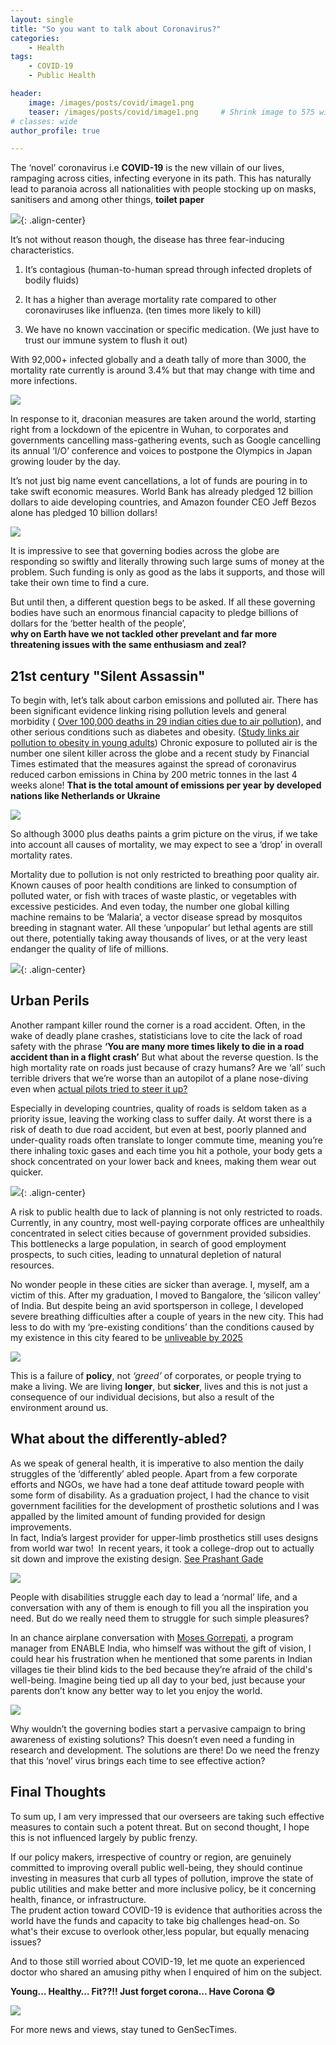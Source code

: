```yaml
---
layout: single
title: "So you want to talk about Coronavirus?"
categories:
    - Health
tags:
    - COVID-19
    - Public Health

header:
    image: /images/posts/covid/image1.png
    teaser: /images/posts/covid/image1.png     # Shrink image to 575 width
# classes: wide
author_profile: true

---
```



The ‘novel’ coronavirus i.e **COVID-19** is the new villain of our lives, rampaging across cities, infecting everyone in its path. This has naturally lead to paranoia across all nationalities with people stocking up on masks, sanitisers and among other things, **toilet paper**

![](/images/posts/covid/image12.jpeg){: .align-center}

It’s not without reason though, the disease has three fear-inducing characteristics.

1.  It’s contagious (human-to-human spread through infected droplets of bodily fluids)

2.  It has a higher than average mortality rate compared to other coronaviruses like influenza. (ten times more likely to kill)

3.  We have no known vaccination or specific medication. (We just have to trust our immune system to flush it out)

With 92,000+ infected globally and a death tally of more than 3000, the mortality rate currently is around 3.4% but that may change with time and more infections.

![](/images/posts/covid/image2.jpeg)

In response to it, draconian measures are taken around the world, starting right from a lockdown of the epicentre in Wuhan, to corporates and governments cancelling mass-gathering events, such as Google cancelling its annual ‘I/O’ conference and voices to postpone the Olympics in Japan growing louder by the day.

It’s not just big name event cancellations, a lot of funds are pouring in to take swift economic measures. World Bank has already pledged 12 billion dollars to aide developing countries, and Amazon founder CEO Jeff Bezos alone has pledged 10 billion dollars\! 

[![](/images/posts/covid/image3.png)](https://news.google.com/search?q=coronavirus%20money%20pledge&hl=en-IN&gl=IN&ceid=IN%3Aen)

It is impressive to see that governing bodies across the globe are responding so swiftly and literally throwing such large sums of money at the problem. Such funding is only as good as the labs it supports, and those will take their own time to find a cure.

But until then, a different question begs to be asked. If all these governing bodies have such an enormous financial capacity to pledge billions of dollars for the ‘better health of the people’,    
**why on Earth have we not tackled other prevelant and far more threatening issues with the same enthusiasm and zeal?**

## 21st century "Silent Assassin"
To begin with, let’s talk about carbon emissions and polluted air. There has been significant evidence linking rising pollution levels and general morbidity (
[Over 100,000 deaths in 29 indian cities due to air pollution](https://economictimes.indiatimes.com/news/politics-and-nation/over-1-lakh-deaths-in-29-cities-due-to-air-pollution-study/articleshow/74144139.cms)), and other serious conditions such as diabetes and obesity. ([Study links air pollution to obesity in young adults](https://airqualitynews.com/2019/11/01/air-pollution-linked-to-obesity-in-young-adults/)) Chronic exposure to polluted air is the number one silent killer across the globe and a recent study by Financial Times estimated that the measures against the spread of coronavirus reduced carbon emissions in China by 200 metric tonnes in the last 4 weeks alone\! **That is the total amount of emissions per year by developed nations like Netherlands or Ukraine**

![](/images/posts/covid/image4.jpeg)

So although 3000 plus deaths paints a grim picture on the virus, if we take into account all causes of mortality, we may expect to see a ‘drop’ in overall mortality rates.

Mortality due to pollution is not only restricted to breathing poor quality air. Known causes of poor health conditions are linked to consumption of polluted water, or fish with traces of waste plastic, or vegetables with excessive pesticides.
And even today, the number one global killing machine remains to be ‘Malaria’, a vector disease spread by mosquitos breeding in stagnant water. All these ‘unpopular’ but lethal agents are still out there, potentially taking away thousands of lives, or at the very least endanger the quality of life of millions. 

![](/images/posts/covid/image5.jpeg){: .align-center}


## Urban Perils

Another rampant killer round the corner is a road accident. Often, in the wake of deadly plane crashes, statisticians love to cite the lack of road safety with the phrase **‘You are many more times likely to die in a road accident than in a flight crash’**
But what about the reverse question. Is the high mortality rate on roads just because of crazy humans? Are we ‘all’ such terrible drivers that we’re worse than an autopilot of a plane nose-diving even when [actual pilots tried to steer it up?](https://globalnews.ca/news/5049364/boeing-737-max-8-autopilot-problem/)

Especially in developing countries, quality of roads is seldom taken as a priority issue, leaving the working class to suffer daily. At worst there is a risk of death to due road accident, but even at best, poorly planned and under-quality roads often translate to longer commute time, meaning you’re there inhaling toxic gases and each time you hit a pothole, your body gets a shock concentrated on your lower back and knees, making them wear out quicker.

![](/images/posts/covid/image6.jpeg){: .align-center}

A risk to public health due to lack of planning is not only restricted to roads.  
Currently, in any country, most well-paying corporate offices are unhealthily concentrated in select cities because of government provided subsidies. This bottlenecks a large population, in search of good employment prospects, to such cities, leading to unnatural depletion of natural resources.

No wonder people in these cities are sicker than average. I, myself, am a victim of this. After my graduation, I moved to Bangalore, the ‘silicon valley’ of India. But despite being an avid sportsperson in college, I developed severe breathing difficulties after a couple of years in the new city. This had less to do with my ‘pre-existing conditions’ than the conditions caused by my existence in this city feared to be [unliveable by 2025](https://www.theguardian.com/cities/2017/mar/01/burning-lakes-experts-fear-bangalore-uninhabitable-2025)

![](/images/posts/covid/image7.jpeg)

This is a failure of **policy**, not *‘greed’* of corporates, or people trying to make a living. 
We are living **longer**, but **sicker**, lives and this is not just a consequence of our individual decisions, but also a result of the environment around us. 

## What about the differently-abled?

As we speak of general health, it is imperative to also mention the daily struggles of the ‘differently’ abled people. Apart from a few corporate efforts and NGOs, we have had a tone deaf attitude toward people with some form of disability. As a graduation project, I had the chance to visit government facilities for the development of prosthetic solutions and I was appalled by the limited amount of funding provided for design improvements.   
In fact, India’s largest provider for upper-limb prosthetics still uses designs from world war two\! 
In recent years, it took a college-drop out to actually sit down and improve the existing design. [See Prashant Gade](https://www.linkedin.com/in/prashant-gade-88718457/?originalSubdomain=in)

![](/images/posts/covid/image8.jpeg)

People with disabilities struggle each day to lead a ‘normal’ life, and a conversation with any of them is enough to fill you all the inspiration you need. But do we really need them to struggle for such simple pleasures?  

In an chance airplane conversation with [Moses Gorrepati](https://www.linkedin.com/in/moses-gorrepati-30849172/?originalSubdomain=in), a program manager from ENABLE India, who himself was without the gift of vision, I could hear his frustration when he mentioned that some parents in Indian villages tie their blind kids to the bed because they’re afraid of the child's well-being. Imagine being tied up all day to your bed, just because your parents don’t know any better way to let you enjoy the world.

![](/images/posts/covid/image9.png)

Why wouldn’t the governing bodies start a pervasive campaign to bring awareness of existing solutions? This doesn’t even need a funding in research and development. The solutions are there\! Do we need the frenzy that this ‘novel’ virus brings each time to see effective action?

## Final Thoughts

To sum up, I am very impressed that our overseers are taking such effective measures to contain such a potent threat. But on second thought, I hope this is not influenced largely by public frenzy.

If our policy makers, irrespective of country or region, are genuinely committed to improving overall public well-being, they should continue investing in measures that curb all types of pollution, improve the state of public utilities and make better and more inclusive policy, be it concerning health, finance, or infrastructure.   
The prudent action toward COVID-19 is evidence that authorities across the world have the funds and capacity to take big challenges head-on. 
So what's their excuse to overlook other,less popular, but equally menacing issues?

And to those still worried about COVID-19, let me quote an experienced doctor who shared an amusing pithy when I enquired of him on the subject.

**Young… Healthy… Fit??\!\! Just forget corona… Have Corona 😋**

![](/images/posts/covid/image10.jpeg)

For more news and views, stay tuned to GenSecTimes.
